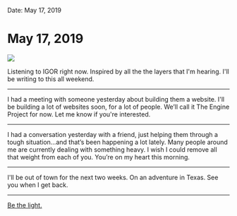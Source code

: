 
Date: May 17, 2019

# May 17, 2019

![][image-1]

Listening to IGOR right now. Inspired by all the the layers that I'm hearing. I'll be writing to this all weekend.

---- 

I had a meeting with someone yesterday about building them a website. I'll be building a lot of websites soon, for a lot of people. We’ll call it The Engine Project for now. Let me know if you're interested.

---- 

I had a conversation yesterday with a friend, just helping them through a tough situation...and that’s been happening a lot lately. Many people around me are currently dealing with something heavy. I wish I could remove all that weight from each of you. You’re on my heart this morning.

---- 

I'll be out of town for the next two weeks. On an adventure in Texas. See you when I get back.

---- 

[Be the light.][1]

[1]:	/light

[image-1]:	https://i.imgur.com/eiv0XxA.jpg